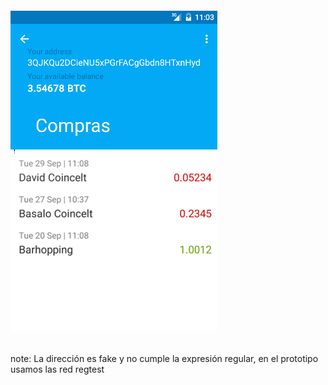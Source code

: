 ###### ![Protipo Android](resources/demo_3.png )<!-- .element: style="border:0px; box-shadow: 0 0 0 rgba(0, 0, 0, 0);" -->

note: La dirección es fake y no cumple la expresión regular, en el prototipo usamos las red regtest